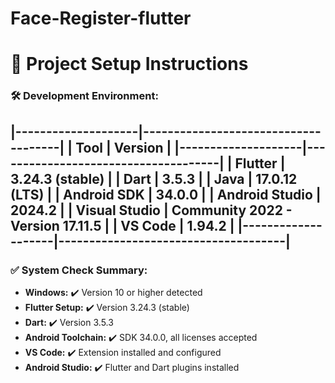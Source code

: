 # Face-Register-flutter


# 🚀 Project Setup Instructions

### 🛠️ **Development Environment:**

|--------------------|-------------------------------------|
|      **Tool**      |             **Version**             |
|--------------------|-------------------------------------|
| **Flutter**        |   3.24.3 (stable)                   |
| **Dart**           |   3.5.3                             |
| **Java**           |   17.0.12 (LTS)                     |
| **Android SDK**    |   34.0.0                            |
| **Android Studio** |   2024.2                            |
| **Visual Studio**  |   Community 2022 - Version 17.11.5  |
| **VS Code**        |   1.94.2                            |
|--------------------|-------------------------------------|
---

### ✅ **System Check Summary:**

- **Windows:** ✔️ Version 10 or higher detected
- **Flutter Setup:** ✔️ Version 3.24.3 (stable)
- **Dart:** ✔️ Version 3.5.3
- **Android Toolchain:** ✔️ SDK 34.0.0, all licenses accepted
- **VS Code:** ✔️ Extension installed and configured
- **Android Studio:** ✔️ Flutter and Dart plugins installed
